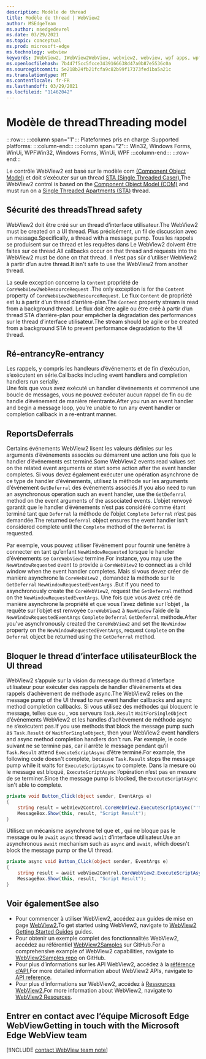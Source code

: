 ```yaml
---
description: Modèle de thread
title: Modèle de thread | WebView2
author: MSEdgeTeam
ms.author: msedgedevrel
ms.date: 03/29/2021
ms.topic: conceptual
ms.prod: microsoft-edge
ms.technology: webview
keywords: IWebView2, IWebView2WebView, webview2, webview, wpf apps, wpf, edge, ICoreWebView2, ICoreWebView2Host, browser control, edge html
ms.openlocfilehash: 7b447f5cc5fcce3439166638d47a0b87e5536c0a
ms.sourcegitcommit: 5e218b24fb21fcfa9c82b99f17373fed1ba5a21c
ms.translationtype: MT
ms.contentlocale: fr-FR
ms.lasthandoff: 03/29/2021
ms.locfileid: "11462042"
---
```

# <a name="threading-model"></a><span data-ttu-id="285cb-104">Modèle de thread</span><span class="sxs-lookup"><span data-stu-id="285cb-104">Threading model</span></span> 

:::row:::
   :::column span="1":::
      <span data-ttu-id="285cb-105">Plateformes pris en charge :</span><span class="sxs-lookup"><span data-stu-id="285cb-105">Supported platforms:</span></span>
   :::column-end:::
   :::column span="2":::
      <span data-ttu-id="285cb-106">Win32, Windows Forms, WinUi, WPF</span><span class="sxs-lookup"><span data-stu-id="285cb-106">Win32, Windows Forms, WinUi, WPF</span></span>
   :::column-end:::
:::row-end:::  

<span data-ttu-id="285cb-107">Le contrôle WebView2 est basé sur le modèle com [(Component Object Model)][WindowsWin32ComTheComponentObjectModel] et doit s’exécuter sur un thread [STA (Single Threaded Caser).][WindowsWin32ComSingleThreadedApartments]</span><span class="sxs-lookup"><span data-stu-id="285cb-107">The WebView2 control is based on the [Component Object Model (COM)][WindowsWin32ComTheComponentObjectModel] and must run on a [Single Threaded Apartments (STA)][WindowsWin32ComSingleThreadedApartments] thread.</span></span>  

## <a name="thread-safety"></a><span data-ttu-id="285cb-108">Sécurité des threads</span><span class="sxs-lookup"><span data-stu-id="285cb-108">Thread safety</span></span>  

<span data-ttu-id="285cb-109">WebView2 doit être créé sur un thread d’interface utilisateur.</span><span class="sxs-lookup"><span data-stu-id="285cb-109">The WebView2 must be created on a UI thread.</span></span>  <span data-ttu-id="285cb-110">Plus précisément, un fil de discussion avec un message.</span><span class="sxs-lookup"><span data-stu-id="285cb-110">Specifically, a thread with a message pump.</span></span>  <span data-ttu-id="285cb-111">Tous les rappels se produisent sur ce thread et les requêtes dans Le WebView2 doivent être faites sur ce thread.</span><span class="sxs-lookup"><span data-stu-id="285cb-111">All callbacks occur on that thread and requests into the WebView2 must be done on that thread.</span></span>  <span data-ttu-id="285cb-112">Il n’est pas sûr d’utiliser WebView2 à partir d’un autre thread.</span><span class="sxs-lookup"><span data-stu-id="285cb-112">It isn't safe to use the WebView2 from another thread.</span></span>  

<span data-ttu-id="285cb-113">La seule exception concerne la `Content` propriété de `CoreWebView2WebResourceRequest` .</span><span class="sxs-lookup"><span data-stu-id="285cb-113">The only exception is for the `Content` property of `CoreWebView2WebResourceRequest`.</span></span>  <span data-ttu-id="285cb-114">Le flux `Content` de propriété est lu à partir d’un thread d’arrière-plan.</span><span class="sxs-lookup"><span data-stu-id="285cb-114">The `Content` property stream is read from a background thread.</span></span>  <span data-ttu-id="285cb-115">Le flux doit être agile ou être créé à partir d’un thread STA d’arrière-plan pour empêcher la dégradation des performances sur le thread d’interface utilisateur.</span><span class="sxs-lookup"><span data-stu-id="285cb-115">The stream should be agile or be created from a background STA to prevent performance degradation to the UI thread.</span></span>  

## <a name="re-entrancy"></a><span data-ttu-id="285cb-116">Ré-entrancy</span><span class="sxs-lookup"><span data-stu-id="285cb-116">Re-entrancy</span></span>  

<span data-ttu-id="285cb-117">Les rappels, y compris les handleurs d’événements et de fin d’exécution, s’exécutent en série.</span><span class="sxs-lookup"><span data-stu-id="285cb-117">Callbacks including event handlers and completion handlers run serially.</span></span>  
<span data-ttu-id="285cb-118">Une fois que vous avez exécuté un handler d’événements et commencé une boucle de messages, vous ne pouvez exécuter aucun rappel de fin ou de handle d’événement de manière réentrante.</span><span class="sxs-lookup"><span data-stu-id="285cb-118">After you run an event handler and begin a message loop, you're unable to run any event handler or completion callback in a re-entrant manner.</span></span>  

## <a name="deferrals"></a><span data-ttu-id="285cb-119">Reports</span><span class="sxs-lookup"><span data-stu-id="285cb-119">Deferrals</span></span>  

<span data-ttu-id="285cb-120">Certains événements WebView2 lisent les valeurs définies sur les arguments d’événements associés ou démarrent une action une fois que le handler d’événements est terminé.</span><span class="sxs-lookup"><span data-stu-id="285cb-120">Some WebView2 events read values set on the related event arguments or start some action after the event handler completes.</span></span>  <span data-ttu-id="285cb-121">Si vous devez également exécuter une opération asynchrone de ce type de handler d’événements, utilisez la méthode sur les arguments d’événement `GetDeferral` des événements associés.</span><span class="sxs-lookup"><span data-stu-id="285cb-121">If you also need to run an asynchronous operation such an event handler, use the `GetDeferral` method on the event arguments of the associated events.</span></span>  <span data-ttu-id="285cb-122">L’objet renvoyé garantit que le handler d’événements n’est pas considéré comme étant terminé tant que `Deferral` la méthode de l’objet `Complete` `Deferral` n’est pas demandée.</span><span class="sxs-lookup"><span data-stu-id="285cb-122">The returned `Deferral` object ensures the event handler isn't considered complete until the `Complete` method of the `Deferral` is requested.</span></span>  

<span data-ttu-id="285cb-123">Par exemple, vous pouvez utiliser l’événement pour fournir une fenêtre à connecter en tant qu’enfant `NewWindowRequested` lorsque le handler d’événements se `CoreWebView2` termine.</span><span class="sxs-lookup"><span data-stu-id="285cb-123">For instance, you may use the `NewWindowRequested` event to provide a `CoreWebView2` to connect as a child window when the event handler completes.</span></span>  <span data-ttu-id="285cb-124">Mais si vous devez créer de manière asynchrone la `CoreWebView2` , demandez la méthode sur le `GetDeferral` `NewWindowRequestedEventArgs` .</span><span class="sxs-lookup"><span data-stu-id="285cb-124">But if you need to asynchronously create the `CoreWebView2`, request the `GetDeferral` method on the `NewWindowRequestedEventArgs`.</span></span>  <span data-ttu-id="285cb-125">Une fois que vous avez créé de manière asynchrone la propriété et que vous l’avez définie sur l’objet , la requête sur l’objet est renvoyée `CoreWebView2` à `NewWindow` l’aide de la `NewWindowRequestedEventArgs` `Complete` `Deferral` `GetDeferral` méthode.</span><span class="sxs-lookup"><span data-stu-id="285cb-125">After you've asynchronously created the `CoreWebView2` and set the `NewWindow` property on the `NewWindowRequestedEventArgs`, request `Complete` on the `Deferral` object be returned using the `GetDeferral` method.</span></span>  

## <a name="block-the-ui-thread"></a><span data-ttu-id="285cb-126">Bloquer le thread d’interface utilisateur</span><span class="sxs-lookup"><span data-stu-id="285cb-126">Block the UI thread</span></span>  

<span data-ttu-id="285cb-127">WebView2 s’appuie sur la vision du message du thread d’interface utilisateur pour exécuter des rappels de handler d’événements et des rappels d’achèvement de méthode async.</span><span class="sxs-lookup"><span data-stu-id="285cb-127">The WebView2 relies on the message pump of the UI thread to run event handler callbacks and async method completion callbacks.</span></span>  <span data-ttu-id="285cb-128">Si vous utilisez des méthodes qui bloquent le message, telles que ou , vos serveurs `Task.Result` `WaitForSingleObject` d’événements WebView2 et les handles d’achèvement de méthode async ne s’exécutent pas.</span><span class="sxs-lookup"><span data-stu-id="285cb-128">If you use methods that block the message pump such as `Task.Result` or `WaitForSingleObject`, then your WebView2 event handlers and async method completion handlers don't run.</span></span>  <span data-ttu-id="285cb-129">Par exemple, le code suivant ne se termine pas, car il arrête le message pendant qu’il `Task.Result` attend `ExecuteScriptAsync` d’être terminé.</span><span class="sxs-lookup"><span data-stu-id="285cb-129">For example, the following code doesn't complete, because `Task.Result` stops the message pump while it waits for `ExecuteScriptAsync` to complete.</span></span>  <span data-ttu-id="285cb-130">Dans la mesure où le message est bloqué, `ExecuteScriptAsync` l’opération n’est pas en mesure de se terminer.</span><span class="sxs-lookup"><span data-stu-id="285cb-130">Since the message pump is blocked, the `ExecuteScriptAsync` isn't able to complete.</span></span>   

```csharp
private void Button_Click(object sender, EventArgs e)
{
    string result = webView2Control.CoreWebView2.ExecuteScriptAsync("'test'").Result;
    MessageBox.Show(this, result, "Script Result");
}
```  

<span data-ttu-id="285cb-131">Utilisez un mécanisme asynchrone tel que et , qui ne bloque pas le message ou le `await` `async` thread `await` d’interface utilisateur.</span><span class="sxs-lookup"><span data-stu-id="285cb-131">Use an asynchronous `await` mechanism such as `async` and `await`, which doesn't block the message pump or the UI thread.</span></span>  

```csharp
private async void Button_Click(object sender, EventArgs e)
{
    string result = await webView2Control.CoreWebView2.ExecuteScriptAsync("'test'");
    MessageBox.Show(this, result, "Script Result");
}
```  

## <a name="see-also"></a><span data-ttu-id="285cb-132">Voir également</span><span class="sxs-lookup"><span data-stu-id="285cb-132">See also</span></span>  

*   <span data-ttu-id="285cb-133">Pour commencer à utiliser WebView2, accédez aux guides de mise en page [WebView2.][Webview2IndexGettingStarted]</span><span class="sxs-lookup"><span data-stu-id="285cb-133">To get started using WebView2, navigate to [WebView2 Getting Started Guides][Webview2IndexGettingStarted] guides.</span></span>  
*   <span data-ttu-id="285cb-134">Pour obtenir un exemple complet des fonctionnalités WebView2, accédez au référentiel [WebView2Samples][GithubMicrosoftedgeWebview2samples] sur GitHub.</span><span class="sxs-lookup"><span data-stu-id="285cb-134">For a comprehensive example of WebView2 capabilities, navigate to [WebView2Samples repo][GithubMicrosoftedgeWebview2samples] on GitHub.</span></span>  
*   <span data-ttu-id="285cb-135">Pour plus d’informations sur les API WebView2, accédez à la [référence d’API.][DotnetApiMicrosoftWebWebview2WpfWebview2]</span><span class="sxs-lookup"><span data-stu-id="285cb-135">For more detailed information about WebView2 APIs, navigate to [API reference][DotnetApiMicrosoftWebWebview2WpfWebview2].</span></span>  
*   <span data-ttu-id="285cb-136">Pour plus d’informations sur WebView2, accédez à [Ressources WebView2.][Webview2IndexNextSteps]</span><span class="sxs-lookup"><span data-stu-id="285cb-136">For more information about WebView2, navigate to [WebView2 Resources][Webview2IndexNextSteps].</span></span>  

## <a name="getting-in-touch-with-the-microsoft-edge-webview-team"></a><span data-ttu-id="285cb-137">Entrer en contact avec l’équipe Microsoft Edge WebView</span><span class="sxs-lookup"><span data-stu-id="285cb-137">Getting in touch with the Microsoft Edge WebView team</span></span>  

[!INCLUDE [contact WebView team note](../includes/contact-webview-team-note.md)]  

<!-- links -->  

[Webview2IndexGettingStarted]: ../index.md#getting-started "Getting started - Introduction to Microsoft Edge WebView2 | Documents Microsoft"  
[Webview2IndexNextSteps]: ../index.md#next-steps "Étapes suivantes : présentation de Microsoft Edge WebView2 | Documents Microsoft"  

[DotnetApiMicrosoftWebWebview2WpfWebview2]: /dotnet/api/microsoft.web.webview2.wpf.webview2 "Classe WebView2 | Documents Microsoft"  

[WindowsWin32ComSingleThreadedApartments]: /windows/win32/com/single-threaded-apartments "Single-Threaded | Documents Microsoft"  
[WindowsWin32ComTheComponentObjectModel]: /windows/win32/com/the-component-object-model "Modèle objet composant | Documents Microsoft"  

[GithubMicrosoftedgeWebview2samples]: https://github.com/MicrosoftEdge/WebView2Samples "WebView2 Samples - MicrosoftEdge/WebView2Samples | GitHub"  
